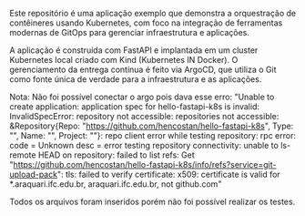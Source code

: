 Este repositório é uma aplicação exemplo que demonstra a orquestração de contêineres usando Kubernetes, 
com foco na integração de ferramentas modernas de GitOps para gerenciar infraestrutura e aplicações.

A aplicação é construída com FastAPI e implantada em um cluster Kubernetes local criado com Kind (Kubernetes IN Docker). 
O gerenciamento da entrega contínua é feito via ArgoCD, que utiliza o Git como fonte única de verdade para a infraestrutura e as aplicações.

Nota: Não foi possível conectar o argo pois dava esse erro:
"Unable to create application: application spec for hello-fastapi-k8s is invalid: InvalidSpecError: repository not accessible: repositories not accessible: &Repository{Repo: "https://github.com/hencostan/hello-fastapi-k8s", Type: "", Name: "", Project: ""}: repo client error while testing repository: rpc error: code = Unknown desc = error testing repository connectivity: unable to ls-remote HEAD on repository: failed to list refs: Get "https://github.com/hencostan/hello-fastapi-k8s/info/refs?service=git-upload-pack": tls: failed to verify certificate: x509: certificate is valid for *.araquari.ifc.edu.br, araquari.ifc.edu.br, not github.com"

Todos os arquivos foram inseridos porém não foi possível realizar os testes.

